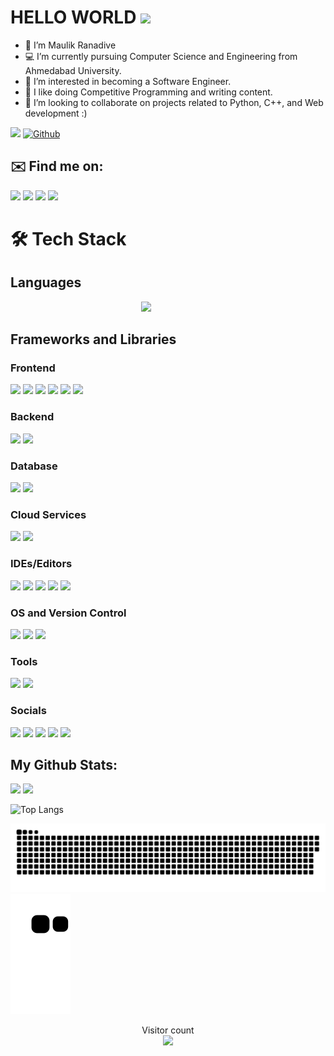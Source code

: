 # HELLO WORLD <img src="https://raw.githubusercontent.com/MartinHeinz/MartinHeinz/master/wave.gif" width="48">

- 🔭 I’m Maulik Ranadive 
- 💻 I’m currently pursuing Computer Science and Engineering from Ahmedabad University.
- 👀 I’m interested in becoming a Software Engineer.
- 🌱 I like doing Competitive Programming and writing content.
- :slightly_smiling_face: I’m looking to collaborate on projects related to Python, C++, and Web development :)

<!---
Maulik176/Maulik176 is a ✨ special ✨ repository because its `README.md` (this file) appears on your GitHub profile.
You can click the Preview link to take a look at your changes.
--->
![](https://visitor-badge.laobi.icu/badge?page_id=Maulik176.Maulik176)
[![Github](https://img.shields.io/github/followers/Maulik176?label=Follow&style=social)](https://github.com/Maulik176)

## ✉️ Find me on: 

[<img src="https://img.shields.io/badge/Gmail-D14836?style=for-the-badge&logo=gmail&logoColor=white" />](mailto:maulikranadive355@gmail.com)
[<img src="https://img.shields.io/badge/website-000000?style=for-the-badge&logo=About.me&logoColor=white" />](https://maulik-ranadive-portfolio.netlify.app/)
[<img src="https://img.shields.io/badge/LinkedIn-0077B5?style=for-the-badge&logo=linkedin&logoColor=white" />](https://www.linkedin.com/in/maulik-ranadive/)
[<img src="https://img.shields.io/badge/Instagram-E4405F?style=for-the-badge&logo=instagram&logoColor=white" />](https://www.instagram.com/__maulik__17__/)



# 🛠️ Tech Stack

## Languages

<p align="center">
  <a href="https://skillicons.dev" style='align-content: space-between;'>
    <img src="https://skillicons.dev/icons?i=js,html,css,typescript,cpp,python&perline=8" style="text-indent: 5em; " />
  </a>
</p>

## Frameworks and Libraries


### Frontend
<p float="left">
<img src="https://img.shields.io/badge/React-20232A?style=for-the-badge&logo=react&logoColor=61DAFB">
<img src="https://img.shields.io/badge/Redux-593D88?style=for-the-badge&logo=redux&logoColor=white">
<img src="https://img.shields.io/badge/next.js-000000?style=for-the-badge&logo=nextdotjs&logoColor=white">
<img src="https://img.shields.io/badge/Tailwind_CSS-38B2AC?style=for-the-badge&logo=tailwind-css&logoColor=white">
<img src="https://img.shields.io/badge/Bootstrap-563D7C?style=for-the-badge&logo=bootstrap&logoColor=white">
<img src="https://img.shields.io/badge/jQuery-0769AD?style=for-the-badge&logo=jquery&logoColor=white">
</p>


### Backend

<p float="left">
<img src="https://img.shields.io/badge/Node.js-43853D?style=for-the-badge&logo=node.js&logoColor=white">
<img src="https://img.shields.io/badge/Express.js-000000?style=for-the-badge&logo=express&logoColor=white">
</p>


### Database
<p float="float">
<img src="https://img.shields.io/badge/MongoDB-4EA94B?style=for-the-badge&logo=mongodb&logoColor=white">
<img src="https://img.shields.io/badge/MySQL-00000F?style=for-the-badge&logo=mysql&logoColor=white">
</p>


### Cloud Services
<p float="left">
<img src="https://img.shields.io/badge/Netlify-00C7B7?style=for-the-badge&logo=netlify&logoColor=white">
<img src="https://img.shields.io/badge/Google_Cloud-4285F4?style=for-the-badge&logo=google-cloud&logoColor=white">
</p>

### IDEs/Editors
<p float="left">
<img src="https://img.shields.io/badge/Visual_Studio_Code-0078D4?style=for-the-badge&logo=visual%20studio%20code&logoColor=white">
<img src="https://img.shields.io/badge/Atom-66595C?style=for-the-badge&logo=Atom&logoColor=white">
<img src="https://img.shields.io/badge/Arduino_IDE-00979D?style=for-the-badge&logo=arduino&logoColor=white">
<img src="https://img.shields.io/badge/Colab-F9AB00?style=for-the-badge&logo=googlecolab&color=525252">
<img src="https://img.shields.io/badge/Codesandbox-000000?style=for-the-badge&logo=CodeSandbox&logoColor=white">
</p>

### OS and Version Control

<p float="left">

<img src="https://img.shields.io/badge/Windows-0078D6?style=for-the-badge&logo=windows&logoColor=white" />
<img src="https://img.shields.io/badge/GitHub-100000?style=for-the-badge&logo=github&logoColor=white" />
<img src='https://camo.githubusercontent.com/ec0d32e85caf4723d5182a75338c89f85a2c3679aed0c46c9ee9fd1c8dc2a316/68747470733a2f2f696d672e736869656c64732e696f2f62616467652f6769742d2532334630353033332e7376673f7374796c653d666f722d7468652d6261646765266c6f676f3d676974266c6f676f436f6c6f723d7768697465'/>
</p>

### Tools
<p float="left">
<img src="https://img.shields.io/badge/Figma-F24E1E?style=for-the-badge&logo=figma&logoColor=white" />
<img src="https://img.shields.io/badge/Canva-%2300C4CC.svg?&style=for-the-badge&logo=Canva&logoColor=white" />
</p>


### Socials

[<img src="https://img.shields.io/badge/-LeetCode-FFA116?style=for-the-badge&logo=LeetCode&logoColor=black" />](https://leetcode.com/user4360g/)
[<img src ="https://img.shields.io/badge/coding%20ninjas-DD6620?style=for-the-badge&logo=codingninjas&logoColor=white" />](https://www.codingninjas.com/studio/profile/49bf12a7-55b5-4d55-a803-a59f69db7b13)
[<img src="https://img.shields.io/badge/GeeksforGeeks-298D46?style=for-the-badge&logo=geeksforgeeks&logoColor=white" />](https://leetcode.com/user4360g/)
[<img src="https://img.shields.io/badge/-Hackerrank-2EC866?style=for-the-badge&logo=HackerRank&logoColor=white" />](https://www.hackerrank.com/maulik_r1?hr_r=1)
[<img src="https://img.shields.io/badge/Twitter-1DA1F2?style=for-the-badge&logo=twitter&logoColor=white" />](https://twitter.com/MaulikRanadive2)
## My Github Stats:

<img src="https://github-profile-summary-cards.vercel.app/api/cards/profile-details?username=Maulik176&theme=radical" width="700"/>
<img src="https://github-profile-trophy.vercel.app/?username=Maulik176&margin-w=5&theme=radical" width="700"/>
<!--   https://github-profile-trophy.vercel.app/?username={username}&theme={theme_name} -->

![Top Langs](https://github-readme-stats-sigma-five.vercel.app/api/top-langs/?username=Maulik176&theme=radical)

<!--- <img alt="Night Coding" src="https://raw.githubusercontent.com/AVS1508/AVS1508/master/assets/Night-Coding.gif" align="left"/> --->
<a href=#><img src="contributions.svg"></a>
![Snake animation](https://github.com/Maulik176/Maulik176/blob/output/github-contribution-grid-snake.svg)
<p align="center"> 
  Visitor count<br>
  <img src="https://profile-counter.glitch.me/Maulik176/count.svg" />
</p>
